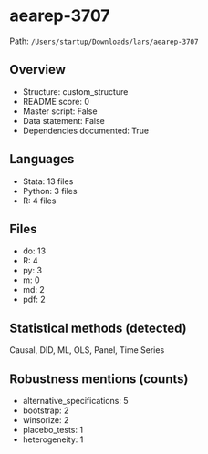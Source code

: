 # aearep-3707

Path: `/Users/startup/Downloads/lars/aearep-3707`

## Overview
- Structure: custom_structure
- README score: 0
- Master script: False
- Data statement: False
- Dependencies documented: True

## Languages
- Stata: 13 files
- Python: 3 files
- R: 4 files

## Files
- do: 13
- R: 4
- py: 3
- m: 0
- md: 2
- pdf: 2

## Statistical methods (detected)
Causal, DID, ML, OLS, Panel, Time Series

## Robustness mentions (counts)
- alternative_specifications: 5
- bootstrap: 2
- winsorize: 2
- placebo_tests: 1
- heterogeneity: 1